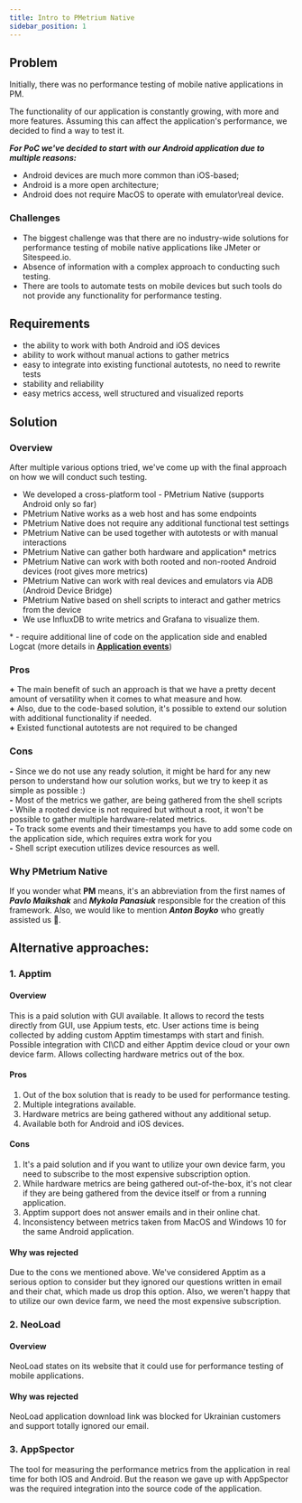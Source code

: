 ```yaml
---
title: Intro to PMetrium Native
sidebar_position: 1
---
```


## Problem

Initially, there was no performance testing of mobile native applications in PM.

The functionality of our application is constantly growing, with more and more features. Assuming this can affect the application's performance, we decided to find a way to test it.

***For PoC we've decided to start with our Android application due to multiple reasons:***
- Android devices are much more common than iOS-based;
- Android is a more open architecture;
- Android does not require MacOS to operate with emulator\real device.

### Challenges

- The biggest challenge was that there are no industry-wide solutions for performance testing of mobile native applications like JMeter or Sitespeed.io.
- Absence of information with a complex approach to conducting such testing.
- There are tools to automate tests on mobile devices but such tools do not provide any functionality for performance testing.

## Requirements
- the ability to work with both Android and iOS devices
- ability to work without manual actions to gather metrics
- easy to integrate into existing functional autotests, no need to rewrite tests
- stability and reliability
- easy metrics access, well structured and visualized reports

## Solution
### Overview

After multiple various options tried, we've come up with the final approach on how we will conduct such testing.

- We developed a cross-platform tool - PMetrium Native (supports Android only so far) 
- PMetrium Native works as a web host and has some endpoints 
- PMetrium Native does not require any additional functional test settings
- PMetrium Native can be used together with autotests or with manual interactions
- PMetrium Native can gather both hardware and application* metrics
- PMetrium Native can work with both rooted and non-rooted Android devices (root gives more metrics)
- PMetrium Native can work with real devices and emulators via ADB (Android Device Bridge)
- PMetrium Native based on shell scripts to interact and gather metrics from the device
- We use InfluxDB to write metrics and Grafana to visualize them.	

\* - require additional line of code on the application side and enabled Logcat (more details in **[Application events](./pmetrium-native/architecture/03-development/06-application-events.md)**)

### Pros

**\+** The main benefit of such an approach is that we have a pretty decent amount of versatility when it comes to what measure and how.<br/>
**\+** Also, due to the code-based solution, it's possible to extend our solution with additional functionality if needed.<br/>
**\+** Existed functional autotests are not required to be changed

### Cons

**\-** Since we do not use any ready solution, it might be hard for any new person to understand how our solution works, but we try to keep it as simple as possible :) <br/>
**\-** Most of the metrics we gather, are being gathered from the shell scripts <br/>
**\-** While a rooted device is not required but without a root, it won't be possible to gather multiple hardware-related metrics. <br/>
**\-** To track some events and their timestamps you have to add some code on the application side, which requires extra work for you <br/>
**\-** Shell script execution utilizes device resources as well.

### Why PMetrium Native

If you wonder what **PM** means, it's an abbreviation from the first names of ***Pavlo Maikshak*** and ***Mykola Panasiuk*** responsible for the creation of this framework. Also, we would like to mention ***Anton Boyko*** who greatly assisted us 🙂.

## Alternative approaches:
### 1. Apptim

#### Overview

This is a paid solution with GUI available.
It allows to record the tests directly from GUI, use Appium tests, etc. User actions time is being collected by adding custom Apptim timestamps with start and finish.
Possible integration with CI\CD and either Apptim device cloud or your own device farm.
Allows collecting hardware metrics out of the box.

#### Pros

1. Out of the box solution that is ready to be used for performance testing.
2. Multiple integrations available.
3. Hardware metrics are being gathered without any additional setup.
4. Available both for Android and iOS devices.

#### Cons

1. It's a paid solution and if you want to utilize your own device farm, you need to subscribe to the most expensive subscription option.
2. While hardware metrics are being gathered out-of-the-box, it's not clear if they are being gathered from the device itself or from a running application.
3. Apptim support does not answer emails and in their online chat.
4. Inconsistency between metrics taken from MacOS and Windows 10 for the same Android application.

#### Why was rejected

Due to the cons we mentioned above. We've considered Apptim as a serious option to consider but they ignored our questions written in email and their chat, which made us drop this option.
Also, we weren't happy that to utilize our own device farm, we need the most expensive subscription.

### 2. NeoLoad

#### Overview

NeoLoad states on its website that it could use for performance testing of mobile applications.

#### Why was rejected

NeoLoad application download link was blocked for Ukrainian customers and support totally ignored our email.

### 3. AppSpector

The tool for measuring the performance metrics from the application in real time for both IOS and Android. But the reason we gave up with AppSpector was the required integration into the source code of the application. 
